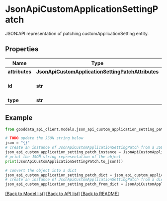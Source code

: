 # JsonApiCustomApplicationSettingPatch

JSON:API representation of patching customApplicationSetting entity.

## Properties

Name | Type | Description | Notes
------------ | ------------- | ------------- | -------------
**attributes** | [**JsonApiCustomApplicationSettingPatchAttributes**](JsonApiCustomApplicationSettingPatchAttributes.md) |  | 
**id** | **str** | API identifier of an object | 
**type** | **str** | Object type | 

## Example

```python
from gooddata_api_client.models.json_api_custom_application_setting_patch import JsonApiCustomApplicationSettingPatch

# TODO update the JSON string below
json = "{}"
# create an instance of JsonApiCustomApplicationSettingPatch from a JSON string
json_api_custom_application_setting_patch_instance = JsonApiCustomApplicationSettingPatch.from_json(json)
# print the JSON string representation of the object
print(JsonApiCustomApplicationSettingPatch.to_json())

# convert the object into a dict
json_api_custom_application_setting_patch_dict = json_api_custom_application_setting_patch_instance.to_dict()
# create an instance of JsonApiCustomApplicationSettingPatch from a dict
json_api_custom_application_setting_patch_from_dict = JsonApiCustomApplicationSettingPatch.from_dict(json_api_custom_application_setting_patch_dict)
```
[[Back to Model list]](../README.md#documentation-for-models) [[Back to API list]](../README.md#documentation-for-api-endpoints) [[Back to README]](../README.md)



